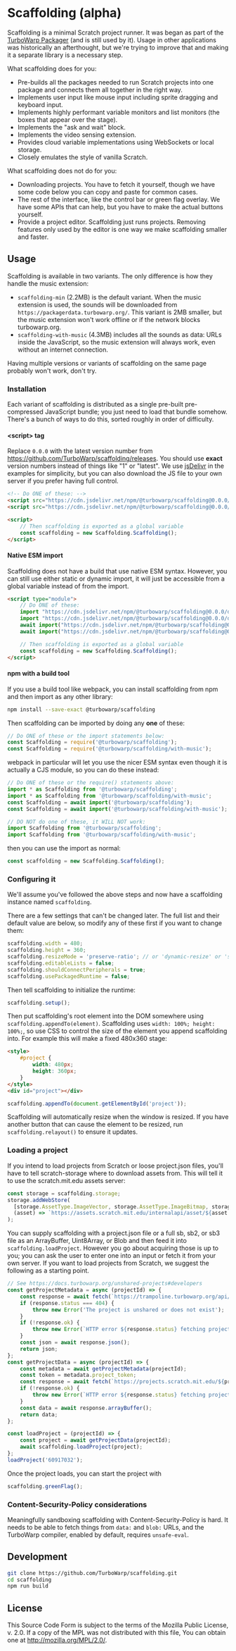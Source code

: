 # Scaffolding (alpha)

Scaffolding is a minimal Scratch project runner. It was began as part of the [TurboWarp Packager](https://packager.turbowarp.org/) (and is still used by it). Usage in other applications was historically an afterthought, but we're trying to improve that and making it a separate library is a necessary step.

What scaffolding does for you:

 - Pre-builds all the packages needed to run Scratch projects into one package and connects them all together in the right way.
 - Implements user input like mouse input including sprite dragging and keyboard input.
 - Implements highly performant variable monitors and list monitors (the boxes that appear over the stage).
 - Implements the "ask and wait" block.
 - Implements the video sensing extension.
 - Provides cloud variable implementations using WebSockets or local storage.
 - Closely emulates the style of vanilla Scratch.

What scaffolding does not do for you:

 - Downloading projects. You have to fetch it yourself, though we have some code below you can copy and paste for common cases.
 - The rest of the interface, like the control bar or green flag overlay. We have some APIs that can help, but you have to make the actual buttons yourself.
 - Provide a project editor. Scaffolding just runs projects. Removing features only used by the editor is one way we make scaffolding smaller and faster.

## Usage

Scaffolding is available in two variants. The only difference is how they handle the music extension:

 - `scaffolding-min` (2.2MB) is the default variant. When the music extension is used, the sounds will be downloaded from `https://packagerdata.turbowarp.org/`. This variant is 2MB smaller, but the music extension won't work offline or if the network blocks turbowarp.org.
 - `scaffolding-with-music` (4.3MB) includes all the sounds as data: URLs inside the JavaScript, so the music extension will always work, even without an internet connection.

Having multiple versions or variants of scaffolding on the same page probably won't work, don't try.

### Installation

Each variant of scaffolding is distributed as a single pre-built pre-compressed JavaScript bundle; you just need to load that bundle somehow. There's a bunch of ways to do this, sorted roughly in order of difficulty.

#### &lt;script&gt; tag

Replace `0.0.0` with the latest version number from https://github.com/TurboWarp/scaffolding/releases. You should use **exact** version numbers instead of things like "1" or "latest". We use [jsDelivr](https://www.jsdelivr.com/) in the examples for simplicity, but you can also download the JS file to your own server if you prefer having full control.

```html
<!-- Do ONE of these: -->
<script src="https://cdn.jsdelivr.net/npm/@turbowarp/scaffolding@0.0.0/dist/scaffolding-min.js"></script>
<script src="https://cdn.jsdelivr.net/npm/@turbowarp/scaffolding@0.0.0/dist/scaffolding-with-music.js"></script>

<script>
    // Then scaffolding is exported as a global variable
    const scaffolding = new Scaffolding.Scaffolding();
</script>
```

#### Native ESM import

Scaffolding does not have a build that use native ESM syntax. However, you can still use either static or dynamic import, it will just be accessible from a global variable instead of from the import.

```html
<script type="module">
    // Do ONE of these:
    import "https://cdn.jsdelivr.net/npm/@turbowarp/scaffolding@0.0.0/dist/scaffolding-min.js";
    import "https://cdn.jsdelivr.net/npm/@turbowarp/scaffolding@0.0.0/dist/scaffolding-with-music.js";
    await import("https://cdn.jsdelivr.net/npm/@turbowarp/scaffolding@0.0.0/dist/scaffolding-min.js");
    await import("https://cdn.jsdelivr.net/npm/@turbowarp/scaffolding@0.0.0/dist/scaffolding-with-music.js");

    // Then scaffolding is exported as a global variable
    const scaffolding = new Scaffolding.Scaffolding();
</script>
```

#### npm with a build tool

If you use a build tool like webpack, you can install scaffolding from npm and then import as any other library:

```bash
npm install --save-exact @turbowarp/scaffolding
```

Then scaffolding can be imported by doing any **one** of these:

```js
// Do ONE of these or the import statements below:
const Scaffolding = require('@turbowarp/scaffolding');
const Scaffolding = require('@turbowarp/scaffolding/with-music');
```

webpack in particular will let you use the nicer ESM syntax even though it is actually a CJS module, so you can do these instead:

```js
// Do ONE of these or the require() statements above:
import * as Scaffolding from '@turbowarp/scaffolding';
import * as Scaffolding from '@turbowarp/scaffolding/with-music';
const Scaffolding = await import('@turbowarp/scaffolding');
const Scaffolding = await import('@turbowarp/scaffolding/with-music');

// DO NOT do one of these, it WILL NOT work:
import Scaffolding from '@turbowarp/scaffolding';
import Scaffolding from '@turbowarp/scaffolding/with-music';
```

then you can use the import as normal:

```js
const scaffolding = new Scaffolding.Scaffolding();
```

### Configuring it

We'll assume you've followed the above steps and now have a scaffolding instance named `scaffolding`.

There are a few settings that can't be changed later. The full list and their default value are below, so modify any of these first if you want to change them:

```js
scaffolding.width = 480;
scaffolding.height = 360;
scaffolding.resizeMode = 'preserve-ratio'; // or 'dynamic-resize' or 'stretch'
scaffolding.editableLists = false;
scaffolding.shouldConnectPeripherals = true;
scaffolding.usePackagedRuntime = false;
```

Then tell scaffolding to initialize the runtime:

```js
scaffolding.setup();
```

Then put scaffolding's root element into the DOM somewhere using `scaffolding.appendTo(element)`. Scaffolding uses `width: 100%; height: 100%;`, so use CSS to control the size of the element you append scaffolding into. For example this will make a fixed 480x360 stage:

```html
<style>
    #project {
        width: 480px;
        height: 360px;
    }
</style>
<div id="project"></div>
```

```js
scaffolding.appendTo(document.getElementById('project'));
```

Scaffolding will automatically resize when the window is resized. If you have another button that can cause the element to be resized, run `scaffolding.relayout()` to ensure it updates.

### Loading a project

If you intend to load projects from Scratch or loose project.json files, you'll have to tell scratch-storage where to download assets from. This will tell it to use the scratch.mit.edu assets server:

```js
const storage = scaffolding.storage;
storage.addWebStore(
  [storage.AssetType.ImageVector, storage.AssetType.ImageBitmap, storage.AssetType.Sound],
  (asset) => `https://assets.scratch.mit.edu/internalapi/asset/${asset.assetId}.${asset.dataFormat}/get/`
);
```

You can supply scaffolding with a project.json file or a full sb, sb2, or sb3 file as an ArrayBuffer, Uint8Array, or Blob and then feed it into `scaffolding.loadProject`. However you go about acquiring those is up to you; you can ask the user to enter one into an input or fetch it from your own server. If you want to load projects from Scratch, we suggest the following as a starting point.

```js
// See https://docs.turbowarp.org/unshared-projects#developers
const getProjectMetadata = async (projectId) => {
    const response = await fetch(`https://trampoline.turbowarp.org/api/projects/${projectId}`);
    if (response.status === 404) {
        throw new Error('The project is unshared or does not exist');
    }
    if (!response.ok) {
        throw new Error(`HTTP error ${response.status} fetching project metadata`);
    }
    const json = await response.json();
    return json;
};
const getProjectData = async (projectId) => {
    const metadata = await getProjectMetadata(projectId);
    const token = metadata.project_token;
    const response = await fetch(`https://projects.scratch.mit.edu/${projectId}?token=${token}`);
    if (!response.ok) {
        throw new Error(`HTTP error ${response.status} fetching project data`);
    }
    const data = await response.arrayBuffer();
    return data;
};

const loadProject = (projectId) => {
    const project = await getProjectData(projectId);
    await scaffolding.loadProject(project);
};
loadProject('60917032');
```

Once the project loads, you can start the project with

```js
scaffolding.greenFlag();
```

### Content-Security-Policy considerations

Meaningfully sandboxing scaffolding with Content-Security-Policy is hard. It needs to be able to fetch things from `data:` and `blob:` URLs, and the TurboWarp compiler, enabled by default, requires `unsafe-eval`.

## Development

```bash
git clone https://github.com/TurboWarp/scaffolding.git
cd scaffolding
npm run build
```

## License

This Source Code Form is subject to the terms of the Mozilla Public License, v. 2.0. If a copy of the MPL was not distributed with this file, You can obtain one at http://mozilla.org/MPL/2.0/.
